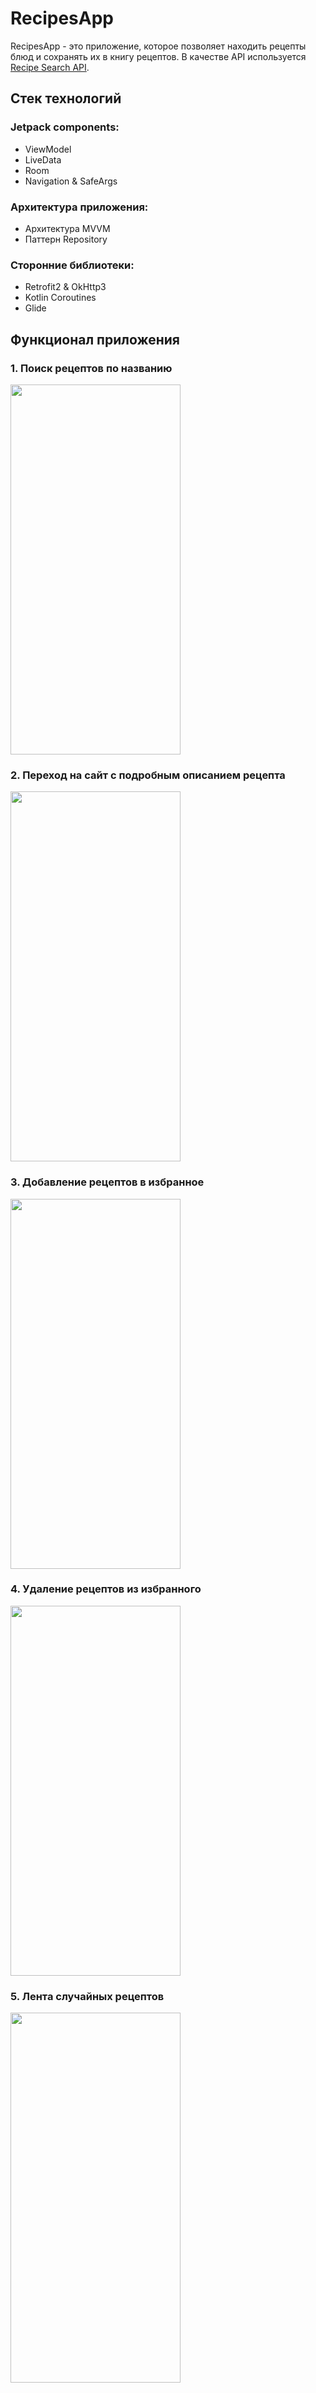 # RecipesApp
RecipesApp - это приложение, которое позволяет находить рецепты блюд и сохранять их в книгу рецептов. В качестве API используется [Recipe Search API](https://developer.edamam.com/edamam-docs-recipe-api).

## Стек технологий
### Jetpack components:
- ViewModel
- LiveData
- Room
- Navigation & SafeArgs

### Архитектура приложения:
- Архитектура MVVM
- Паттерн Repository

### Сторонние библиотеки:
- Retrofit2 & OkHttp3
- Kotlin Coroutines
- Glide

## Функционал приложения
<h3>1. Поиск рецептов по названию</h3>
<img src="/readme_assets/search_for_recipes.gif" width="272" height="592" />
<h3>2. Переход на сайт с подробным описанием рецепта</h3>
<img src="/readme_assets/recipe_description.gif" width="272" height="592" />
<h3>3. Добавление рецептов в избранное</h3>
<img src="/readme_assets/add_to_favorite.gif" width="272" height="592" />
<h3>4. Удаление рецептов из избранного</h3>
<img src="/readme_assets/delete_from_favorite.gif" width="272" height="592" />
<h3>5. Лента случайных рецептов</h3>
<img src="/readme_assets/random_recipes.gif" width="272" height="592" />

